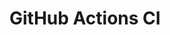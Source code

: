 # GitHub Actions CI




















































































































































































































































































































































































































































































































































































































































































































































































































































































































































































































































































































































































































































































































































































































































































































































































































































































































































































































































































































































































































































































































